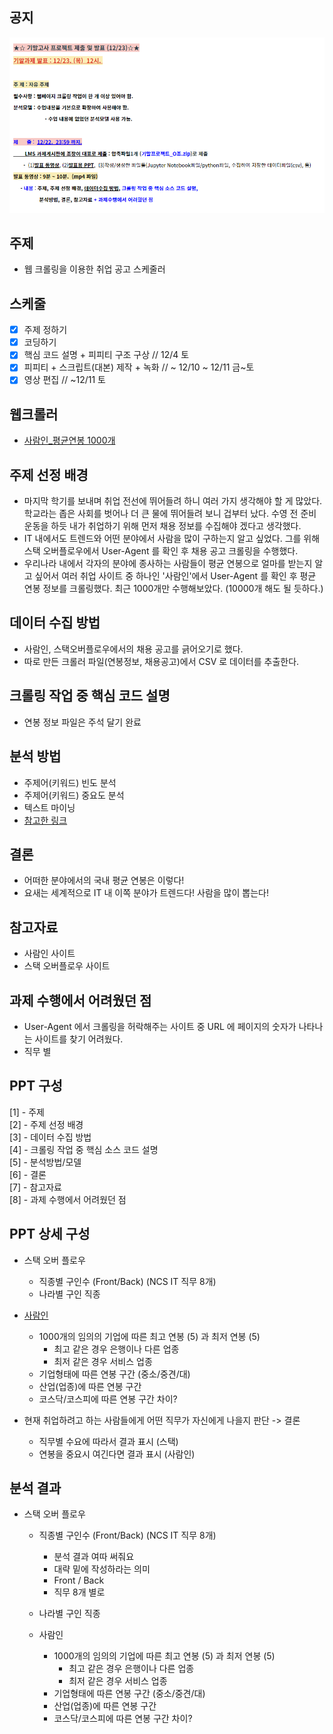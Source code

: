 ## 공지
![이미지](./IMG/inform.PNG)

## 주제
- 웹 크롤링을 이용한 취업 공고 스케줄러

## 스케줄
- [x] 주제 정하기
- [x] 코딩하기
- [x] 핵심 코드 설명 + 피피티 구조 구상 // 12/4 토
- [x] 피피티 + 스크립트(대본) 제작 + 녹화 // ~ 12/10 ~ 12/11 금~토
- [x] 영상 편집 // ~12/11 토

## 웹크롤러
- [사람인_평균연봉 1000개](https://replit.com/@98mirinae/WebCrawler#main.py)

## 주제 선정 배경
- 마지막 학기를 보내며 취업 전선에 뛰어들려 하니 여러 가지 생각해야 할 게 많았다. 학교라는 좁은 사회를 벗어나 더 큰 물에 뛰어들려 보니 겁부터 났다. 수영 전 준비운동을 하듯 내가 취업하기 위해 먼저 채용 정보를 수집해야 겠다고 생각했다.
- IT 내에서도 트렌드와 어떤 분야에서 사람을 많이 구하는지 알고 싶었다. 그를 위해 스택 오버플로우에서 User-Agent 를 확인 후 채용 공고 크롤링을 수행했다.
- 우리나라 내에서 각자의 분야에 종사하는 사람들이 평균 연봉으로 얼마를 받는지 알고 싶어서 여러 취업 사이트 중 하나인 '사람인'에서 User-Agent 를 확인 후 평균 연봉 정보를 크롤링했다. 최근 1000개만 수행해보았다. (10000개 해도 될 듯하다.)

## 데이터 수집 방법
- 사람인, 스택오버플로우에서의 채용 공고를 긁어오기로 했다.
- 따로 만든 크롤러 파일(연봉정보, 채용공고)에서 CSV 로 데이터를 추출한다.

## 크롤링 작업 중 핵심 코드 설명
- 연봉 정보 파일은 주석 달기 완료

## 분석 방법
- 주제어(키워드) 빈도 분석
- 주제어(키워드) 중요도 분석
- 텍스트 마이닝
- [참고한 링크](https://news.samsungdisplay.com/22907/)

## 결론
- 어떠한 분야에서의 국내 평균 연봉은 이렇다!
- 요새는 세계적으로 IT 내 이쪽 분야가 트렌드다! 사람을 많이 뽑는다!

## 참고자료
- 사람인 사이트
- 스택 오버플로우 사이트

## 과제 수행에서 어려웠던 점
- User-Agent 에서 크롤링을 허락해주는 사이트 중 URL 에 페이지의 숫자가 나타나는 사이트를 찾기 어려웠다.
- 직무 별 

## PPT 구성
[1] - 주제<br>
[2] - 주제 선정 배경<br>
[3] - 데이터 수집 방법<br>
[4] - 크롤링 작업 중 핵심 소스 코드 설명<br>
[5] - 분석방법/모델<br>
[6] - 결론<br>
[7] - 참고자료<br>
[8] - 과제 수행에서 어려웠던 점

## PPT 상세 구성
  * 스택 오버 플로우
    * 직종별 구인수 (Front/Back) (NCS IT 직무 8개)
    * 나라별 구인 직종
  
  * [사람인](https://www.saramin.co.kr/zf_user/salaries/total-salary/list?list_type=total&mcode=&company_type=&rec_status=&order=rank&search_type=total_salary&search_company_nm=&min_salary=1000&max_salary=10000)
    * 1000개의 임의의 기업에 따른 최고 연봉 (5) 과 최저 연봉 (5)
        * 최고 같은 경우 은행이나 다른 업종
        * 최저 같은 경우 서비스 업종
    * 기업형태에 따른 연봉 구간 (중소/중견/대)
    * 산업(업종)에 따른 연봉 구간 
    * 코스닥/코스피에 따른 연봉 구간 차이?


  * 현재 취업하려고 하는 사람들에게 어떤 직무가 자신에게 나을지 판단 -> 결론
    * 직무별 수요에 따라서 결과 표시 (스택)
    * 연봉을 중요시 여긴다면 결과 표시 (사람인)


## 분석 결과

* 스택 오버 플로우
    * 직종별 구인수 (Front/Back) (NCS IT 직무 8개)
       * 분석 결과 여따 써줘요
       * 대략 밑에 작성하라는 의미
       * Front / Back
       * 직무 8개 별로
    * 나라별 구인 직종
  
  * 사람인
    * 1000개의 임의의 기업에 따른 최고 연봉 (5) 과 최저 연봉 (5)
        * 최고 같은 경우 은행이나 다른 업종
        * 최저 같은 경우 서비스 업종
    * 기업형태에 따른 연봉 구간 (중소/중견/대)
    * 산업(업종)에 따른 연봉 구간 
    * 코스닥/코스피에 따른 연봉 구간 차이?